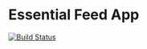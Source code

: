 # Essential Feed App 

[![Build Status](https://app.travis-ci.com/Bashta/Essetial.svg?token=UGNXBypS8E3BK6yTqfoE&branch=main)](https://app.travis-ci.com/Bashta/Essetial)
